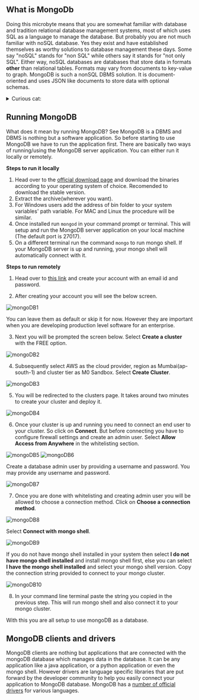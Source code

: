 ## What is MongoDb ##
Doing this microbyte means that you are somewhat familiar with database and tradition relational database management systems, most of which uses SQL as a language to manage the database. But probably you are not much familiar with noSQL database. Yes they exist and have established themselves as worthy solutions to database management these days. Some say "noSQL" stands for "non SQL" while others say it stands for "not only SQL". Either way, noSQL databases are databases that store data in formats **other** than relational tables. Formats may vary from documents to key-value to graph. MongoDB is such a nonSQL DBMS solution. It is document-oriented and uses JSON like documents to store data with optional schemas.

<details>
    <summary>Curious cat:</summary>

    1. Does it mean that noSQL or non relational databases don't store relationship data well?
    2. Well, what is optional schema? Till now we have only heard of fixed schema in RDBMS.

    You may give it a try to find answer to these questions. Anyway we will discuss it in later section.
</details>

## Running MongoDB ##
What does it mean by running MongoDB? See MongoDB is a DBMS and DBMS is nothing but a software application. So before starting to use MongoDB we have to run the application first. There are basically two ways of running/using the MongoDB server application. You can either run it locally or remotely.

**Steps to run it locally**
1. Head over to the [official download page](https://www.mongodb.com/try/download/enterprise) and download the binaries according to your operating system of choice. Recomended to download the stable version.
2. Extract the archive(wherever you want).
3. For Windows users add the address of bin folder to your system variables' path variable. For MAC and Linux the procedure will be similar.  
4. Once installed run ```mongod``` in your command prompt or terminal. This will setup and run the MongoDB server application on your local machine (The default port is 27017).
5. On a different terminal run the command ```mongo``` to run mongo shell. If your MongoDB server is up and running, your mongo shell will automatically connect with it. 

**Steps to run remotely**
1. Head over to [this link](https://account.mongodb.com/account/login) and create your account with an email id and password.

2. After creating your account you will see the below screen.

![mongoDB1](images/mongoDB1.JPG)

You can leave them as default or skip it for now. However they are important when you are developing production level software for an enterprise.

3. Next you will be prompted the screen below. Select **Create a cluster** with the FREE option.

![mongoDB2](images/mongoDB2.JPG)

4. Subsequently select AWS as the cloud provider, region as Mumbai(ap-south-1) and cluster tier as M0 Sandbox. Select **Create Cluster**.

![mongoDB3](images/mongoDB3.JPG)

5. You will be redirected to the clusters page. It takes around two minutes to create your cluster and deploy it.

![mongoDB4](images/mongoDB4.JPG)

6. Once your cluster is up and running you need to connect an end user to your cluster. So click on **Connect**. But before connecting you have to configure firewall settings and create an admin user. Select **Allow Access from Anywhere** in the whitelisting section.

![mongoDB5](images/mongoDB5.JPG)
![mongoDB6](images/mongoDB6.JPG)

Create a database admin user by providing a username and password. You may provide any username and password.

![mongoDB7](images/mongoDB7.JPG)

7. Once you are done with whitelisting and creating admin user you will be allowed to choose a connection method. Click on **Choose a connection method**.

![mongoDB8](images/mongoDB8.JPG)

Select **Connect with mongo shell**. 

![mongoDB9](images/mongoDB9.JPG)

If you do not have mongo shell installed in your system then select **I do not have mongo shell installed** and install mongo shell first, else you can select **I have the mongo shell installed** and select your mongo shell version. Copy the connection string provided to connect to your mongo cluster.

![mongoDB10](images/mongoDB10.JPG)

8. In your command line terminal paste the string you copied in the previous step. This will run mongo shell and also connect it to your mongo cluster.

With this you are all setup to use mongoDB as a database. 

## MongoDB clients and drivers ##
MongoDB clients are nothing but applications that are connected with the mongoDB database which manages data in the database. It can be any application like a java application, or a python application or even the mongo shell. However drivers are language specific libraries that are put forward by the developer community to help you easily connect your application to MongoDB database. MongoDB has a [number of official drivers](https://docs.mongodb.com/drivers/) for various languages.

